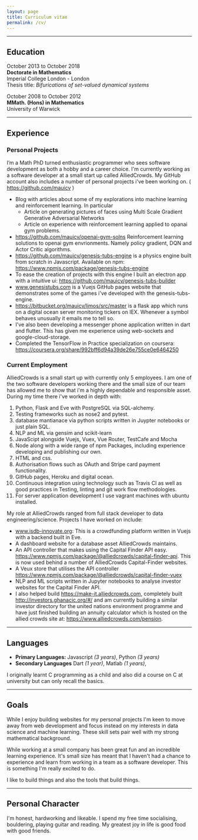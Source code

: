 ```yaml
---
layout: page
title: Curriculum vitae
permalink: /cv/
---
```

___

## Education


October 2013 to October 2018 <br>
**Doctorate in Mathematics** <br>
Imperial College London - London <br>
Thesis title: *Bifurications of set-valued dynamical systems*

October 2008 to October 2012 <br>
**MMath. (Hons) in Mathematics** <br>
University of Warwick <br>

___


## Experience


### Personal Projects

I’m a Math PhD turned enthusiastic programmer who sees software development as both a hobby and a career choice.
I'm currently working as a software developer at a small start up called AlliedCrowds.
My GitHub account also includes a number of personal projects i've been working on. ( https://github.com/mauicv )

- Blog with articles about some of my explorations into machine learning and reinforcement learning. In particular
  - Article on generating pictures of faces using Multi Scale Gradient Generative Adversarial Networks
  - Article on experience with reinforcement learning applied to opanai gym problems.
- https://github.com/mauicv/openai-gym-solns Reinforcement learning solutions to openai gym envrionments. Namely policy gradient, DQN and Actor Critic algorithms.
- https://github.com/mauicv/genesis-tubs-engine is a physics engine built from scratch in Javascript. Available on npm: https://www.npmjs.com/package/genesis-tubs-engine
- To ease the creation of projects with this engine I built an electron app with a intuitive ui: https://github.com/mauicv/genesis-tubs-builder
- www.genesistubs.com is a Vuejs GitHub pages website that demonstrates some of the games i've developed with the genesis-tubs-engine.
- https://bitbucket.org/mauicv/limos/src/master is a flask app which runs on a digital ocean server monitoring tickers on IEX. Whenever a symbol behaves unusually it emails me to tell so.
- I've also been developing a messenger phone application written in dart and flutter. This has given me experience using web-sockets and google-cloud-storage.
- Completed the TensorFlow in Practice specialization on coursera: https://coursera.org/share/992bff6d94a39de26e755ce0e6464250

### Current Employment

AlliedCrowds is a small start up with currently only 5 employees. I am one of the two software developers working there and the small size of our team has allowed me to show that i'm a highly dependable and responsible asset. During my time there i've worked in depth with:

  1. Python, Flask and Eve with PostgreSQL via SQL-alchemy.
  2. Testing frameworks such as nose2 and pytest.
  3. database mantianace via python scripts written in Juypter notebooks or just plain SQL.
  4. NLP and ML via gensim and scikit-learn
  5. JavaScipt alongside Vuejs, Vuex, Vue Router, TestCafe and Mocha
  6. Node along with a wide range of npm Packages, including experience developing and publishing our own.
  7. HTML and css.
  8. Authorisation flows such as OAuth and Stripe card payment functionality.
  9. GitHub pages, Heroku and digital ocean.
  11. Continuous integration using technology such as Travis CI as well as good practices in Testing, linting and git work flow methodologies.
  12. For server application development I use vagrant machines with ubuntu installed.

My role at AlliedCrowds ranged from full stack developer to data engineering/science. Projects I have worked on include:

- www.isdb-innovate.org: This is a crowdfunding platform written in Vuejs with a backend built in Eve.
- A dashboard website for a database asset AlliedCrowds maintains.
- An API controller that makes using the Capital Finder API easy. https://www.npmjs.com/package/@alliedcrowds/capital-finder-api. This is now used behind a number of AlliedCrowds Capital-Finder websites.
- A Veux store that utilises the API controller https://www.npmjs.com/package/@alliedcrowds/capital-finder-vuex
- NLP and ML scripts written in Jupyter notebooks to analyse investor websites for the Capital Finder API.
- I also helped build https://make-it.alliedcrowds.com, completely built http://investors.ghanacic.org/#/ and am currently building a similar investor directory for the united nations environment programme and have just finished building an annuity calculator which is hosted on the allied crowds site at: https://www.alliedcrowds.com/pension.

___

## Languages

- **Primary Languages:** Javascript *(3 years)*, Python *(3 years)*
- **Secondary Languages** Dart *(1 year)*, Matlab *(1 years)*,

I originally learnt C programming as a child and also did a course on C at university but can only recall the basics.

___

## Goals

While I enjoy building websites for my personal projects I'm keen to move away from web development and focus instead on my interests in data science and machine learning. These skill sets pair well with my strong mathematical background.

While working at a small company has been great fun and an incredible learning experience. It's small size has meant that I haven't had a chance to experience and learn from working in a team as a software developer. This is something I'm really excited to do.

I like to build things and also the tools that build things.

___

## Personal Character

I'm honest, hardworking and likeable. I spend my free time socialising, bouldering, playing guitar and reading. My greatest joy in life is good food with good friends.
